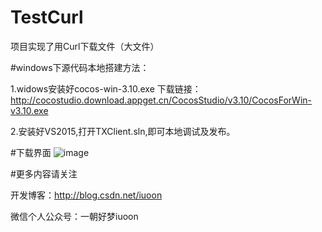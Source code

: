 # TestCurl
项目实现了用Curl下载文件（大文件）

#windows下源代码本地搭建方法：

1.widows安装好cocos-win-3.10.exe 下载链接：http://cocostudio.download.appget.cn/CocosStudio/v3.10/CocosForWin-v3.10.exe

2.安装好VS2015,打开TXClient.sln,即可本地调试及发布。

#下载界面
![image](https://github.com/iuoon/TestCurl/blob/master/Resources/res/testcurl.png)

#更多内容请关注

开发博客：http://blog.csdn.net/iuoon

微信个人公众号：一朝好梦iuoon

